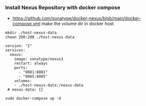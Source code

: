 ### Install Nexus Repository with docker compose
* https://github.com/sonatype/docker-nexus/blob/main/docker-compose.yml
make the volume dir in docker host
```
mkdir ./host-nexus-data
chown 200:200 ./host-nexus-data
```

```  
version: "2"
services:
  nexus:
    image: sonatype/nexus3
    restart: always
    ports:
      - "8081:8081"
      - "8085:8085"
    volumes:
    - ./host-nexus-data:/nexus-data
 # nexus-data: {}
```

```
sudo docker-compose up -d
```

